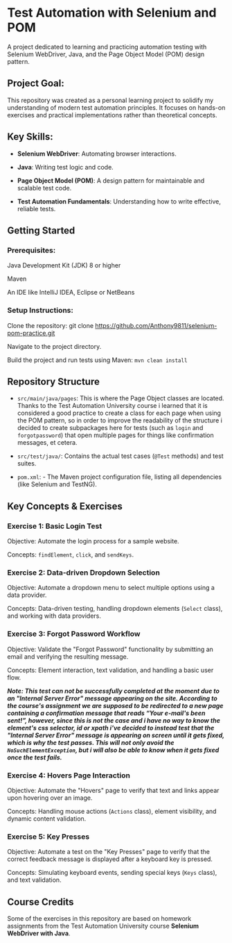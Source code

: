 # Test Automation with Selenium and POM

A project dedicated to learning and practicing automation testing with Selenium WebDriver, Java, and the Page Object Model (POM) design pattern.

## Project Goal:

This repository was created as a personal learning project to solidify my understanding of modern test automation principles. It focuses on hands-on exercises and practical implementations rather than theoretical concepts.


## Key Skills:

- **Selenium WebDriver**: Automating browser interactions.

- **Java**: Writing test logic and code.

- **Page Object Model (POM)**: A design pattern for maintainable and scalable test code.

- **Test Automation Fundamentals**: Understanding how to write effective, reliable tests.


## Getting Started

 ### Prerequisites:

  Java Development Kit (JDK) 8 or higher

  Maven

  An IDE like IntelliJ IDEA, Eclipse or NetBeans

 ### Setup Instructions:

  Clone the repository: git clone https://github.com/Anthony9811/selenium-pom-practice.git

  Navigate to the project directory.

  Build the project and run tests using Maven: `mvn clean install`

## Repository Structure
* `src/main/java/pages`: This is where the Page Object classes are located. Thanks to the Test Automation University course i learned that it is considered a good practice to create a class for each page when using the POM pattern, so in order to improve the readability of the structure i decided to create subpackages here for tests (such as `login` and `forgotpassword`) that open multiple pages for things like confirmation messages, et cetera.

* `src/test/java/`: Contains the actual test cases (`@Test` methods) and test suites.

* `pom.xml`: - The Maven project configuration file, listing all dependencies (like Selenium and TestNG).

## Key Concepts & Exercises

### Exercise 1: Basic Login Test
Objective: Automate the login process for a sample website.

Concepts: `findElement`, `click`, and `sendKeys`.

### Exercise 2: Data-driven Dropdown Selection

Objective: Automate a dropdown menu to select multiple options using a data provider.

Concepts: Data-driven testing, handling dropdown elements (`Select` class), and working with data providers.

### Exercise 3: Forgot Password Workflow

Objective: Validate the "Forgot Password" functionality by submitting an email and verifying the resulting message.

Concepts: Element interaction, text validation, and handling a basic user flow.

***Note: This test can not be successfully completed at the moment due to an "Internal Server Error" message appearing on the site. According to the course's assignment we are supposed to be redirected to a new page containing a confirmation message that reads “Your e-mail's been sent!”, however, since this is not the case and i have no way to know the element's css selector, id or xpath i've decided to instead test that the "Internal Server Error" message is appearing on screen until it gets fixed, which is why the test passes. This will not only avoid the `NoSuchElementException`, but i will also be able to know when it gets fixed once the test fails.***

### Exercise 4: Hovers Page Interaction

Objective: Automate the "Hovers" page to verify that text and links appear upon hovering over an image.

Concepts: Handling mouse actions (`Actions` class), element visibility, and dynamic content validation.

### Exercise 5: Key Presses

Objective: Automate a test on the "Key Presses" page to verify that the correct feedback message is displayed after a keyboard key is pressed.

Concepts: Simulating keyboard events, sending special keys (`Keys` class), and text validation.

## Course Credits
Some of the exercises in this repository are based on homework assignments from the Test Automation University course **Selenium WebDriver with Java**.
